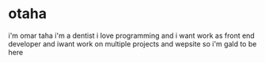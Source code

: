 # otaha
i'm omar taha i'm a dentist i love programming and i want work as front end developer and iwant work on multiple projects and wepsite so i'm gald to be here  
